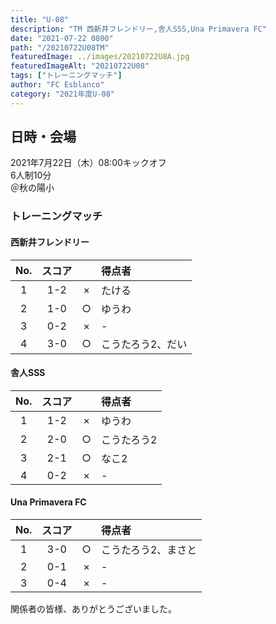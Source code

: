 ```yaml
---
title: "U-08"
description: "TM 西新井フレンドリー,舎人SSS,Una Primavera FC"
date: "2021-07-22 0800"
path: "/20210722U08TM"
featuredImage: ../images/20210722U8A.jpg
featuredImageAlt: "20210722U08"
tags: ["トレーニングマッチ"]
author: "FC Esblanco"
category: "2021年度U-08"
---
```


## 日時・会場

2021年7月22日（木）08:00キックオフ  
6人制10分  
＠秋の陽小

### トレーニングマッチ

#### 西新井フレンドリー

| No.| スコア |   | 得点者  |
|:--:|:------:|:-:|:--------|
| 1  | 1-2 | × |たける|
| 2  | 1-0 | ○ |ゆうわ|
| 3  | 0-2 | × |-|
| 4  | 3-0 | ○ |こうたろう2、だい|

<script src="https://adm.shinobi.jp/s/f9835040bccb6582c56df68b8f5ecca7"></script>

#### 舎人SSS

| No.| スコア |   | 得点者  |
|:--:|:------:|:-:|:--------|
| 1  | 1-2 | × |ゆうわ|
| 2  | 2-0 | ○ |こうたろう2|
| 3  | 2-1 | ○ |なこ2|
| 4  | 0-2 | × |-|

#### Una Primavera FC

| No.| スコア |   | 得点者  |
|:--:|:------:|:-:|:--------|
| 1  | 3-0 | ○ |こうたろう2、まさと|
| 2  | 0-1 | × |- |
| 3  | 0-4 | × |- |


関係者の皆様、ありがとうございました。
